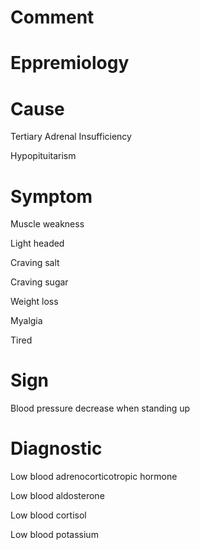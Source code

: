 # Comment

# Eppremiology

# Cause

Tertiary Adrenal Insufficiency

Hypopituitarism

# Symptom

Muscle weakness

Light headed

Craving salt

Craving sugar

Weight loss

Myalgia

Tired

# Sign

Blood pressure decrease when standing up

# Diagnostic

Low blood adrenocorticotropic hormone

Low blood aldosterone

Low blood cortisol

Low blood potassium
